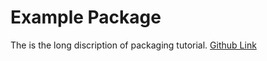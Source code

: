 # Example Package

The is the long discription of packaging tutorial. [Github Link](www.leeziao.github.io)